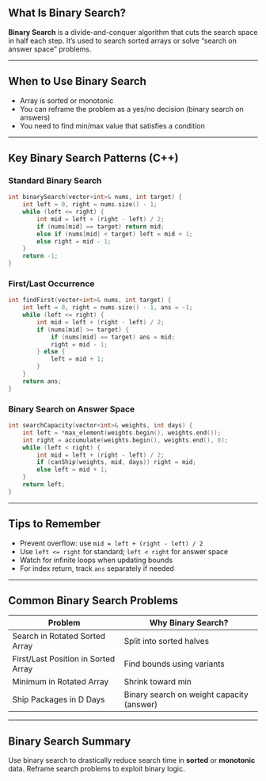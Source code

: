 
## What Is Binary Search?

**Binary Search** is a divide-and-conquer algorithm that cuts the search space in half each step. It’s used to search sorted arrays or solve “search on answer space” problems.

---

## When to Use Binary Search

* Array is sorted or monotonic
* You can reframe the problem as a yes/no decision (binary search on answers)
* You need to find min/max value that satisfies a condition

---

## Key Binary Search Patterns (C++)

### Standard Binary Search

```cpp
int binarySearch(vector<int>& nums, int target) {
    int left = 0, right = nums.size() - 1;
    while (left <= right) {
        int mid = left + (right - left) / 2;
        if (nums[mid] == target) return mid;
        else if (nums[mid] < target) left = mid + 1;
        else right = mid - 1;
    }
    return -1;
}
```

### First/Last Occurrence

```cpp
int findFirst(vector<int>& nums, int target) {
    int left = 0, right = nums.size() - 1, ans = -1;
    while (left <= right) {
        int mid = left + (right - left) / 2;
        if (nums[mid] >= target) {
            if (nums[mid] == target) ans = mid;
            right = mid - 1;
        } else {
            left = mid + 1;
        }
    }
    return ans;
}
```

### Binary Search on Answer Space

```cpp
int searchCapacity(vector<int>& weights, int days) {
    int left = *max_element(weights.begin(), weights.end());
    int right = accumulate(weights.begin(), weights.end(), 0);
    while (left < right) {
        int mid = left + (right - left) / 2;
        if (canShip(weights, mid, days)) right = mid;
        else left = mid + 1;
    }
    return left;
}
```

---

## Tips to Remember

* Prevent overflow: use `mid = left + (right - left) / 2`
* Use `left <= right` for standard; `left < right` for answer space
* Watch for infinite loops when updating bounds
* For index return, track `ans` separately if needed

---

## Common Binary Search Problems

| Problem                             | Why Binary Search?                        |
|-------------------------------------|-------------------------------------------|
| Search in Rotated Sorted Array      | Split into sorted halves                  |
| First/Last Position in Sorted Array | Find bounds using variants                |
| Minimum in Rotated Array            | Shrink toward min                         |
| Ship Packages in D Days             | Binary search on weight capacity (answer) |

---

## Binary Search Summary

Use binary search to drastically reduce search time in **sorted** or **monotonic** data. Reframe search problems to exploit binary logic.
